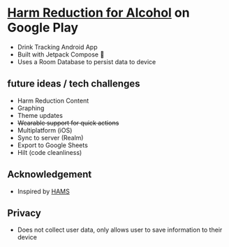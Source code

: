 # [Harm Reduction for Alcohol](https://play.google.com/store/apps/details?id=com.ahugenb.hra) on Google Play
* Drink Tracking Android App
* Built with Jetpack Compose 🚀
* Uses a Room Database to persist data to device
## future ideas / tech challenges
* Harm Reduction Content
* Graphing
* Theme updates
* ~~Wearable support for quick actions~~
* Multiplatform (iOS)
* Sync to server (Realm)
* Export to Google Sheets
* Hilt (code cleanliness)
## Acknowledgement
* Inspired by [HAMS](http://hams.cc/)
## Privacy
* Does not collect user data, only allows user to save information to their device
